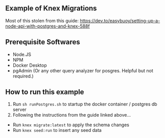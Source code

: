 ## Example of Knex Migrations

Most of this stolen from this guide: 
https://dev.to/easybuoy/setting-up-a-node-api-with-postgres-and-knex-588f

## Prerequisite Softwares

- Node.JS
- NPM
- Docker Desktop
- pgAdmin (Or any other query analyzer for posgres. Helpful but not required.)

## How to run this example

1. Run `sh runPostgres.sh` to startup the docker container / postgres db server
2. Following the instructions from the guide linked above...
  - Run `knex migrate:latest` to apply the schema changes
  - Run `knex seed:run` to insert any seed data
